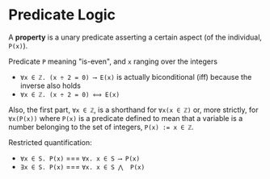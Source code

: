 # Predicate Logic

A **property** is a unary predicate asserting a certain aspect (of the individual, `P(x)`).

Predicate `P` meaning "is-even", and `x` ranging over the integers
- `∀x ∈ ℤ. (x ÷ 2 = 0) ⟶ E(x)`
is actually biconditional (iff) because the inverse also holds
- `∀x ∈ ℤ. (x ÷ 2 = 0) ⟺ E(x)`

Also, the first part, `∀x ∈ ℤ`, is a shorthand for `∀x(x ∈ ℤ)` or, more strictly, for `∀x(P(x))` where `P(x)` is a predicate defined to mean that a variable is a number belonging to the set of integers, `P(x) := x ∈ ℤ`.

Restricted quantification:
- `∀x ∈ S. P(x)` === `∀x. x ∈ S ⟶ P(x)`
- `∃x ∈ S. P(x)` === `∀x. x ∈ S ⋀  P(x)`
